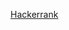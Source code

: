 [Hackerrank]([Hackerrank](https://www.hackerrank.com/challenges/divisible-sum-pairs/problem?isFullScreen=true)
)